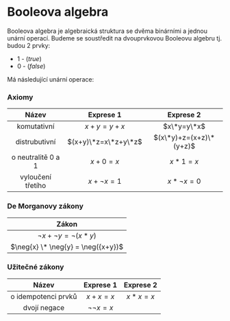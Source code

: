 # Booleova algebra

Booleova algebra je algebraická struktura se dvěma binárními a jednou unární operací. Budeme se soustředit na dvouprvkovou Booleovu algebru tj. budou 2 prvky: 
- $1$ - ($true$)
- $0$ - ($false$)

Má následující unární operace:

### Axiomy
| Název | Exprese 1 | Exprese 2 |
|:-----:|:-------:|:-:|
| komutativní | $x+y=y+x$ | $x\*y=y\*x$
| distrubutivní | $(x+y)\*z=x\*z+y\*z$ | $(x\*y)+z=(x+z)\*(y+z)$ |
| o neutralitě 0 a 1 | $x+0=x$ | $x*1=x$ |
| vyloučení třetího | $x+\neg{x} = 1$ | $x*\neg{x} = 0$ |

### De Morganovy zákony
| Zákon |
|:-----:|
|$\neg{x} + \neg{y} = \neg({x*y})$
|$\neg{x} \* \neg{y} = \neg({x+y})$

### Užitečné zákony
|Název| Exprese 1 | Exprese 2 |
|:-----:|:-------:|:-:|
| o idempotenci prvků|$x+x=x$|$x*x=x$|
| dvojí negace | $\neg\neg{x} = x$ |

